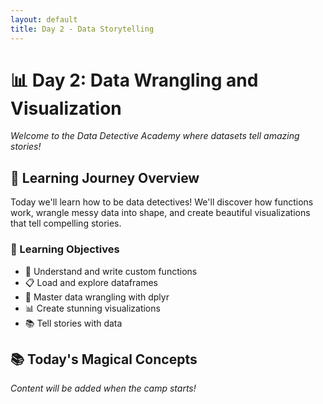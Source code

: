 ```yaml
---
layout: default
title: Day 2 - Data Storytelling
---
```


# 📊 Day 2: Data Wrangling and Visualization

*Welcome to the Data Detective Academy where datasets tell amazing stories!*

## 🔮 Learning Journey Overview

Today we'll learn how to be data detectives! We'll discover how functions work, wrangle messy data into shape, and create beautiful visualizations that tell compelling stories.

### 🎯 Learning Objectives
- 🔧 Understand and write custom functions
- 📋 Load and explore dataframes
- 🧹 Master data wrangling with dplyr
- 📊 Create stunning visualizations
- 📚 Tell stories with data

## 📚 Today's Magical Concepts

*Content will be added when the camp starts!*

